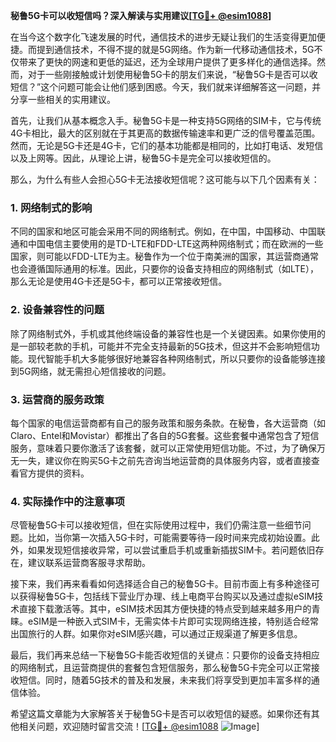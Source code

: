 **秘鲁5G卡可以收短信吗？深入解读与实用建议[[TG💪+ @esim1088](https://t.me/s/esim1088)]**

在当今这个数字化飞速发展的时代，通信技术的进步无疑让我们的生活变得更加便捷。而提到通信技术，不得不提的就是5G网络。作为新一代移动通信技术，5G不仅带来了更快的网速和更低的延迟，还为全球用户提供了更多样化的通信选择。然而，对于一些刚接触或计划使用秘鲁5G卡的朋友们来说，“秘鲁5G卡是否可以收短信？”这个问题可能会让他们感到困惑。今天，我们就来详细解答这一问题，并分享一些相关的实用建议。

首先，让我们从基本概念入手。秘鲁5G卡是一种支持5G网络的SIM卡，它与传统4G卡相比，最大的区别就在于其更高的数据传输速率和更广泛的信号覆盖范围。然而，无论是5G卡还是4G卡，它们的基本功能都是相同的，比如打电话、发短信以及上网等。因此，从理论上讲，秘鲁5G卡是完全可以接收短信的。

那么，为什么有些人会担心5G卡无法接收短信呢？这可能与以下几个因素有关：

### **1. 网络制式的影响**
不同的国家和地区可能会采用不同的网络制式。例如，在中国，中国移动、中国联通和中国电信主要使用的是TD-LTE和FDD-LTE这两种网络制式；而在欧洲的一些国家，则可能以FDD-LTE为主。秘鲁作为一个位于南美洲的国家，其运营商通常也会遵循国际通用的标准。因此，只要你的设备支持相应的网络制式（如LTE），那么无论是使用4G卡还是5G卡，都可以正常接收短信。

### **2. 设备兼容性的问题**
除了网络制式外，手机或其他终端设备的兼容性也是一个关键因素。如果你使用的是一部较老款的手机，可能并不完全支持最新的5G技术，但这并不会影响短信功能。现代智能手机大多能够很好地兼容各种网络制式，所以只要你的设备能够连接到5G网络，就无需担心短信接收的问题。

### **3. 运营商的服务政策**
每个国家的电信运营商都有自己的服务政策和服务条款。在秘鲁，各大运营商（如Claro、Entel和Movistar）都推出了各自的5G套餐。这些套餐中通常包含了短信服务，意味着只要你激活了该套餐，就可以正常使用短信功能。不过，为了确保万无一失，建议你在购买5G卡之前先咨询当地运营商的具体服务内容，或者直接查看官方提供的资料。

### **4. 实际操作中的注意事项**
尽管秘鲁5G卡可以接收短信，但在实际使用过程中，我们仍需注意一些细节问题。比如，当你第一次插入5G卡时，可能需要等待一段时间来完成初始设置。此外，如果发现短信接收异常，可以尝试重启手机或重新插拔SIM卡。若问题依旧存在，建议联系运营商客服寻求帮助。

接下来，我们再来看看如何选择适合自己的秘鲁5G卡。目前市面上有多种途径可以获得秘鲁5G卡，包括线下营业厅办理、线上电商平台购买以及通过虚拟eSIM技术直接下载激活等。其中，eSIM技术因其方便快捷的特点受到越来越多用户的青睐。eSIM是一种嵌入式SIM卡，无需实体卡片即可实现网络连接，特别适合经常出国旅行的人群。如果你对eSIM感兴趣，可以通过正规渠道了解更多信息。

最后，我们再来总结一下秘鲁5G卡能否收短信的关键点：只要你的设备支持相应的网络制式，且运营商提供的套餐包含短信服务，那么秘鲁5G卡完全可以正常接收短信。同时，随着5G技术的普及和发展，未来我们将享受到更加丰富多样的通信体验。

希望这篇文章能为大家解答关于秘鲁5G卡是否可以收短信的疑惑。如果你还有其他相关问题，欢迎随时留言交流！[[TG💪+ @esim1088](https://t.me/s/esim1088) ![Image](https://i.postimg.cc/4NQfJmqS/Snipaste-2025-05-13-00-14-12.png)]